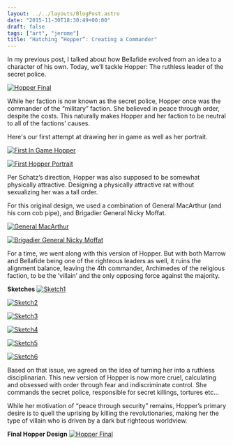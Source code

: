 ```yaml
---
layout: ../../layouts/BlogPost.astro
date: "2015-11-30T18:30:49+00:00"
draft: false
tags: ["art", "jerome"]
title: "Hatching “Hopper”: Creating a Commander"
---
```


In my previous post, I talked about how Bellafide evolved from an idea to a character of his own. Today, we’ll tackle Hopper: The ruthless leader of the secret police.

[![Hopper Final](http://i.imgur.com/5ULHXWO.jpg "Hopper Final")](http://i.imgur.com/5ULHXWO.jpg)

While her faction is now known as the secret police, Hopper once was the commander of the “military” faction. She believed in peace through order, despite the costs. This naturally makes Hopper and her faction to be neutral to all of the factions’ causes.

Here's our first attempt at drawing her in game as well as her portrait.

[![First In Game Hopper](http://i.imgur.com/yj7mIs2.jpg "First In Game Hopper")](http://i.imgur.com/yj7mIs2.jpg)

[![First Hopper Portrait](http://i.imgur.com/cN7xQ6C.jpg "First Hopper Portrait")](http://i.imgur.com/cN7xQ6C.jpg)

Per Schatz’s direction, Hopper was also supposed to be somewhat physically attractive. Designing a physically attractive rat without sexualizing her was a tall order.

For this original design, we used a combination of General MacArthur (and his corn cob pipe), and Brigadier General Nicky Moffat.

[![General MacArthur](http://i.imgur.com/6CdOFDp.png "General MacArthur")](http://i.imgur.com/6CdOFDp.png)

[![Brigadier General Nicky Moffat](http://i.imgur.com/f9FjLQb.png "Brigadier General Nicky Moffat")](http://i.imgur.com/f9FjLQb.png)

For a time, we went along with this version of Hopper. But with both Marrow and Bellafide being one of the righteous leaders as well, it ruins the alignment balance, leaving the 4th commander, Archimedes of the religious faction, to be the ‘villain’ and the only opposing force against the majority.

**Sketches**
[![Sketch1](http://i.imgur.com/c36a2Vu.jpg "Sketch1")](http://i.imgur.com/c36a2Vu.jpg)

[![Sketch2](http://i.imgur.com/q3BcBco.jpg "Sketch2")](http://i.imgur.com/q3BcBco.jpg)

[![Sketch3](http://i.imgur.com/JlMR4cQ.jpg "Sketch3")](http://i.imgur.com/JlMR4cQ.jpg.png)

[![Sketch4](http://i.imgur.com/d6bWbmW.jpg "Sketch4")](http://i.imgur.com/d6bWbmW.jpg)

[![Sketch5](http://i.imgur.com/2aQ2c2Z.jpg "Sketch5")](http://i.imgur.com/2aQ2c2Z.jpg)

[![Sketch6](http://i.imgur.com/Ltv5wa9.jpg "Sketch6")](http://i.imgur.com/Ltv5wa9.jpg)

Based on that issue, we agreed on the idea of turning her into a ruthless disciplinarian. This new version of Hopper is now more cruel, calculating and obsessed with order through fear and indiscriminate control. She commands the secret police, responsible for secret killings, tortures etc…

While her motivation of “peace through security” remains, Hopper’s primary desire is to quell the uprising by killing the revolutionaries, making her the type of villain who is driven by a dark but righteous worldview.

**Final Hopper Design**
[![Hopper Final](http://i.imgur.com/5ULHXWO.jpg "Hopper Final")](http://i.imgur.com/5ULHXWO.jpg)
